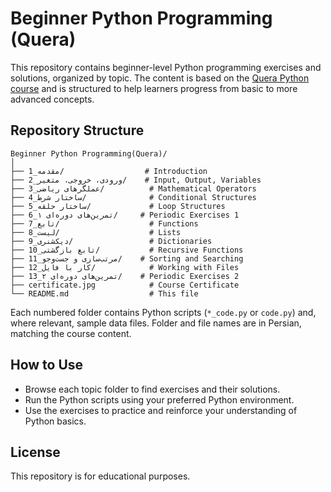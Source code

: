 # Beginner Python Programming (Quera)

This repository contains beginner-level Python programming exercises and solutions, organized by topic. The content is based on the [Quera Python course](https://quera.org/college/landpage/12547/fundamentals-of-python) and is structured to help learners progress from basic to more advanced concepts.

## Repository Structure

```
Beginner Python Programming(Quera)/
│
├── 1_مقدمه/                  # Introduction
├── 2_ورودی، خروجی، متغير/    # Input, Output, Variables
├── 3_عملگرهای ریاضی/          # Mathematical Operators
├── 4_ساختار شرط/              # Conditional Structures
├── 5_ساختار حلقه/             # Loop Structures
├── 6_تمرین‌های دوره‌ای ۱/     # Periodic Exercises 1
├── 7_تابع/                    # Functions
├── 8_لیست/                    # Lists
├── 9_دیکشنری/                 # Dictionaries
├── 10_تابع بازگشتی/           # Recursive Functions
├── 11_مرتب‌سازی و جست‌وجو/    # Sorting and Searching
├── 12_کار با فایل/            # Working with Files
├── 13_تمرین‌های دوره‌ای ۲/    # Periodic Exercises 2
├── certificate.jpg            # Course Certificate
└── README.md                  # This file
```

Each numbered folder contains Python scripts (`*_code.py` or `code.py`) and, where relevant, sample data files. Folder and file names are in Persian, matching the course content.

## How to Use

- Browse each topic folder to find exercises and their solutions.
- Run the Python scripts using your preferred Python environment.
- Use the exercises to practice and reinforce your understanding of Python basics.

## License

This repository is for educational purposes.

